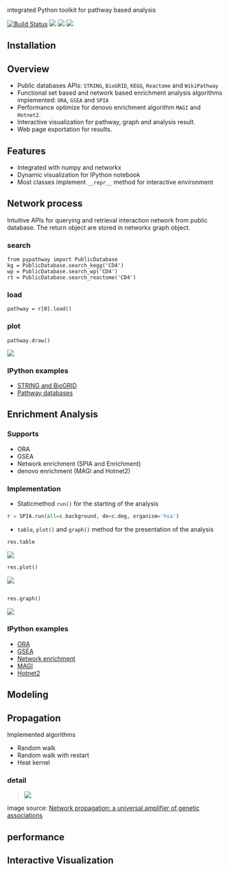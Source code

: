 integrated Python toolkit for pathway based analysis

[![Build Status](https://travis-ci.org/iseekwonderful/PyPathway.svg?branch=master)](https://travis-ci.org/iseekwonderful/PyPathway)
![](https://img.shields.io/badge/python-3.5-blue.svg)
![](https://img.shields.io/badge/python-3.6-blue.svg)
![](https://img.shields.io/badge/license-MIT-blue.svg)


## Installation

## Overview
* Public databases APIs: `STRING`, `BioGRID`, `KEGG`, `Reactome` and `WikiPathway`
* Functional set based and network based enrichment analysis algorithms implemented: `ORA`, `GSEA` and `SPIA`
* Performance optimize for denovo enrichment algorithm `MAGI` and `Hotnet2`.
* Interactive visualization for pathway, graph and analysis result.
* Web page exportation for results.

## Features
* Integrated with numpy and networkx
* Dynamic visualization for IPython notebook
* Most classes implement `__repr__` method for interactive environment

## Network process

Intuitive APIs for querying and retrieval interaction network from public database. The return object are stored in networkx graph object.

### search
```
from pypathway import PublicDatabase
kg = PublicDatabase.search_kegg('CD4')
wp = PublicDatabase.search_wp('CD4')
rt = PublicDatabase.search_reactome('CD4')
```

### load

```
pathway = r[0].load()
```

### plot

```
pathway.draw()
```

![](https://github.com/iseekwonderful/PyPathway/blob/master/docs/markdowns/images/network_process/netprocess_KEGG.png)

### IPython examples

* [STRING and BioGRID](https://github.com/iseekwonderful/PyPathway/blob/master/examples/pathviz/STRING%7CBioGID_query.ipynb)
* [Pathway databases](https://github.com/iseekwonderful/PyPathway/blob/master/examples/pathviz/Pathway_Datatbase_APIs.ipynb)

## Enrichment Analysis

### Supports

* ORA
* GSEA
* Network enrichment (SPIA and Enrichment)
* denovo enrichment (MAGI and Hotnet2)

### Implementation

* Staticmethod `run()` for the starting of the analysis
 
```python
r = SPIA.run(all=c.background, de=c.deg, organism='hsa')
```

* `table`, `plot()` and `graph()` method for the presentation of the analysis

```python
res.table

```
![](https://github.com/iseekwonderful/PyPathway/blob/master/docs/markdowns/images/enrichment/enrichment_table.png)

```python
res.plot()
```

![](https://github.com/iseekwonderful/PyPathway/blob/master/docs/markdowns/images/enrichment/enrichment_general_ora.png)
```python

res.graph()
```

![](https://github.com/iseekwonderful/PyPathway/blob/master/docs/markdowns/images/enrichment/GO%20graph%20plot.png)

### IPython examples

* [ORA](https://github.com/iseekwonderful/PyPathway/blob/master/examples/analysis/ORA.ipynb)
* [GSEA](https://github.com/iseekwonderful/PyPathway/blob/master/examples/analysis/GSEA.ipynb)
* [Network enrichment](https://github.com/iseekwonderful/PyPathway/blob/master/examples/analysis/network_enrichment.ipynb)
* [MAGI](https://github.com/iseekwonderful/PyPathway/blob/master/examples/analysis/MAGI.ipynb)
* [Hotnet2](https://github.com/iseekwonderful/PyPathway/blob/master/examples/analysis/Hotnet2.ipynb)

## Modeling



## Propagation

Implemented algorithms

* Random walk
* Random walk with restart
* Heat kernel

### detail

> ![](https://github.com/iseekwonderful/PyPathway/blob/master/docs/markdowns/images/propagation/propagation_overview.png)

image source: [Network propagation: a universal amplifier of genetic associations](http://www.nature.com/nrg/journal/v18/n9/abs/nrg.2017.38.html)

## performance

## Interactive Visualization
